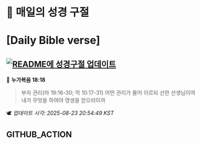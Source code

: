 # 🙏 매일의 성경 구절
# [Daily Bible verse]
## [![README에 성경구절 업데이트](https://github.com/DONGSUKA/first_test/actions/workflows/update-readme-bible.yml/badge.svg)](https://github.com/DONGSUKA/first_test/actions/workflows/update-readme-bible.yml)
<!-- START_BIBLE_VERSE -->
📖 **누가복음 18:18**
> 부자 관리(마 19:16-30; 막 10:17-31) 어떤 관리가 물어 이르되 선한 선생님이여 내가 무엇을 하여야 영생을 얻으리이까

🕊️ _업데이트 시각: 2025-08-23 20:54:49 KST_
  <!-- END_BIBLE_VERSE -->
## GITHUB_ACTION
